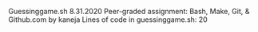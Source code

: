 Guessinggame.sh
8.31.2020
Peer-graded assignment: Bash, Make, Git, & Github.com by kaneja
 Lines of  code in guessinggame.sh:
20
